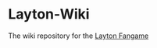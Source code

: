 # Layton-Wiki

The wiki repository for the [Layton Fangame](https://github.com/Layton-Fangame/Layton-Fangame)
